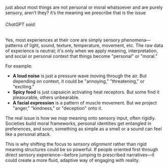 just about most things are not personal or moral whatsoever and are purely sensory, aren’t they? it’s the meaning we prescribe that is the issue

###### ChatGPT said:

Yes, most experiences at their core are simply sensory phenomena—patterns of light, sound, texture, temperature, movement, etc. The raw data of experience is neutral; it's only when we apply meaning, interpretation, and social or personal context that things become "personal" or "moral."

For example:

- **A loud noise** is just a pressure wave moving through the air. But depending on context, it could be "annoying," "threatening," or "exciting."
- **Spicy food** is just capsaicin activating heat receptors. But some find it pleasurable, others unbearable.
- **A facial expression** is a pattern of muscle movement. But we project "anger," "kindness," or "deception" onto it.

The real issue is how we _map_ meaning onto sensory input, often rigidly. Societies build moral frameworks, personal identities get entangled in preferences, and soon, something as simple as a smell or a sound can feel like a personal attack.

This is why shifting the focus to _sensory alignment_ rather than rigid meaning structures could be so powerful. If people oriented first through direct sensory experience—before jumping to prescribed narratives—it could create a more fluid, adaptive way of engaging with reality.